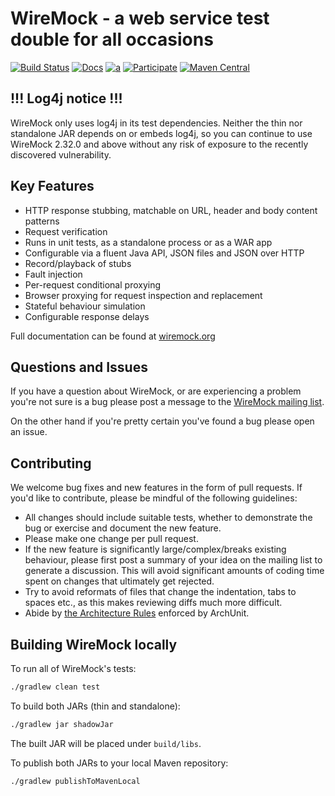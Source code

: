 WireMock - a web service test double for all occasions
======================================================

[![Build Status](https://github.com/tomakehurst/wiremock/actions/workflows/build-and-test.yml/badge.svg)](https://github.com/tomakehurst/wiremock/actions/workflows/build-and-test.yml)
[![Docs](https://img.shields.io/static/v1?label=Documentation&message=public&color=green)](https://wiremock.org/docs/)
[![a](https://img.shields.io/badge/slack-Join%20us-brightgreen?style=flat&logo=slack)](https://join.slack.com/t/wiremock-community/shared_invite/zt-1mkbo0zlx-gxeZdTJ15Kchdt888Fn_1A)
[![Participate](https://img.shields.io/static/v1?label=Contributing&message=guide&color=orange)](https://github.com/wiremock/wiremock/blob/master/CONTRIBUTING.md)
[![Maven Central](https://img.shields.io/maven-central/v/com.github.tomakehurst/wiremock-jre8.svg)](https://search.maven.org/artifact/com.github.tomakehurst/wiremock-jre8)

!!! Log4j notice !!!
--------------------
WireMock only uses log4j in its test dependencies. Neither the thin nor standalone JAR depends on or embeds log4j, so
you can continue to use WireMock 2.32.0 and above without any risk of exposure to the recently discovered vulnerability. 

Key Features
------------
	
-	HTTP response stubbing, matchable on URL, header and body content patterns
-	Request verification
-	Runs in unit tests, as a standalone process or as a WAR app
-	Configurable via a fluent Java API, JSON files and JSON over HTTP
-	Record/playback of stubs
-	Fault injection
-	Per-request conditional proxying
-   Browser proxying for request inspection and replacement
-	Stateful behaviour simulation
-	Configurable response delays
 

Full documentation can be found at [wiremock.org](http://wiremock.org/ "wiremock.org")

Questions and Issues
--------------------
If you have a question about WireMock, or are experiencing a problem you're not sure is a bug please post a message to the 
[WireMock mailing list](https://groups.google.com/forum/#!forum/wiremock-user).

On the other hand if you're pretty certain you've found a bug please open an issue.

Contributing
------------
We welcome bug fixes and new features in the form of pull requests. If you'd like to contribute, please be mindful of the
following guidelines:
* All changes should include suitable tests, whether to demonstrate the bug or exercise and document the new feature.
* Please make one change per pull request.
* If the new feature is significantly large/complex/breaks existing behaviour, please first post a summary of your idea
on the mailing list to generate a discussion. This will avoid significant amounts of coding time spent on changes that ultimately get rejected.
* Try to avoid reformats of files that change the indentation, tabs to spaces etc., as this makes reviewing diffs much
more difficult.
* Abide by [the Architecture Rules](https://github.com/wiremock/wiremock/tree/master/src/test/java/com/github/tomakehurst/wiremock/archunit) enforced by ArchUnit.

Building WireMock locally
-------------------------
To run all of WireMock's tests:
```bash
./gradlew clean test
```

To build both JARs (thin and standalone):
```bash
./gradlew jar shadowJar 
```

The built JAR will be placed under ``build/libs``.

To publish both JARs to your local Maven repository:

```bash
./gradlew publishToMavenLocal
```

